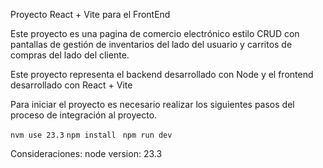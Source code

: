 Proyecto React + Vite para el FrontEnd

Este proyecto es una pagina de comercio electrónico estilo CRUD con pantallas de gestión de inventarios del lado del usuario y carritos de compras del lado del cliente.

Este proyecto representa el backend desarrollado con Node y el frontend desarrollado con React + Vite

Para iniciar el proyecto es necesario realizar los siguientes pasos del proceso de integración al proyecto.

  ```nvm use 23.3```
  ```npm install```
  ``` npm run dev```

Consideraciones:
  node version: 23.3
  
